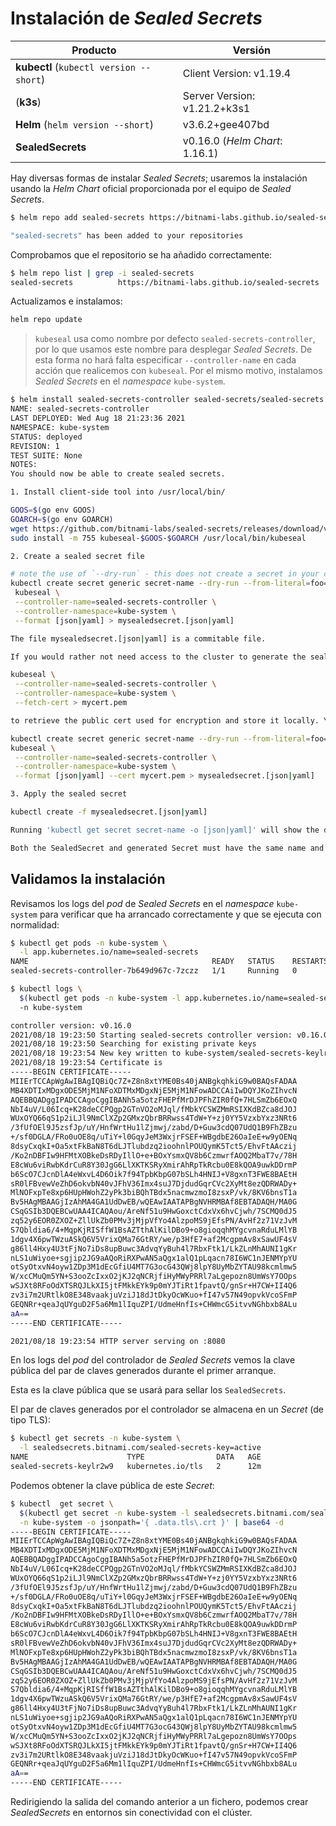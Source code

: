 # Instalación de *Sealed Secrets*

| Producto | Versión |
| -- | -- |
| **kubectl** (`kubectl version --short`) | Client Version: v1.19.4 |
| (**k3s**) | Server Version: v1.21.2+k3s1 |
| **Helm** (`helm version --short`) | v3.6.2+gee407bd |
| **SealedSecrets** | v0.16.0 (*Helm Chart*: 1.16.1) |


Hay diversas formas de instalar *Sealed Secrets*; usaremos la instalación usando la *Helm Chart* oficial proporcionada por el equipo de *Sealed Secrets*.

```bash
$ helm repo add sealed-secrets https://bitnami-labs.github.io/sealed-secrets

"sealed-secrets" has been added to your repositories
```

Comprobamos que el repositorio se ha añadido correctamente:

```bash
$ helm repo list | grep -i sealed-secrets
sealed-secrets          https://bitnami-labs.github.io/sealed-secrets
```

Actualizamos e instalamos:

```bash
helm repo update
```

> `kubeseal` usa como nombre por defecto `sealed-secrets-controller`, por lo que usamos este nombre para desplegar *Sealed Secrets*. De esta forma no hará falta especificar `--controller-name` en cada acción que realicemos con `kubeseal`. Por el mismo motivo, instalamos *Sealed Secrets* en el *namespace* `kube-system`.

```bash
$ helm install sealed-secrets-controller sealed-secrets/sealed-secrets -n kube-system
NAME: sealed-secrets-controller
LAST DEPLOYED: Wed Aug 18 21:23:36 2021
NAMESPACE: kube-system
STATUS: deployed
REVISION: 1
TEST SUITE: None
NOTES:
You should now be able to create sealed secrets.

1. Install client-side tool into /usr/local/bin/

GOOS=$(go env GOOS)
GOARCH=$(go env GOARCH)
wget https://github.com/bitnami-labs/sealed-secrets/releases/download/v0.16.0/kubeseal-$GOOS-$GOARCH
sudo install -m 755 kubeseal-$GOOS-$GOARCH /usr/local/bin/kubeseal

2. Create a sealed secret file

# note the use of `--dry-run` - this does not create a secret in your cluster
kubectl create secret generic secret-name --dry-run --from-literal=foo=bar -o [json|yaml] | \
 kubeseal \
 --controller-name=sealed-secrets-controller \
 --controller-namespace=kube-system \
 --format [json|yaml] > mysealedsecret.[json|yaml]

The file mysealedsecret.[json|yaml] is a commitable file.

If you would rather not need access to the cluster to generate the sealed secret you can run

kubeseal \
 --controller-name=sealed-secrets-controller \
 --controller-namespace=kube-system \
 --fetch-cert > mycert.pem

to retrieve the public cert used for encryption and store it locally. You can then run 'kubeseal --cert mycert.pem' instead to use the local cert e.g.

kubectl create secret generic secret-name --dry-run --from-literal=foo=bar -o [json|yaml] | \
kubeseal \
 --controller-name=sealed-secrets-controller \
 --controller-namespace=kube-system \
 --format [json|yaml] --cert mycert.pem > mysealedsecret.[json|yaml]

3. Apply the sealed secret

kubectl create -f mysealedsecret.[json|yaml]

Running 'kubectl get secret secret-name -o [json|yaml]' will show the decrypted secret that was generated from the sealed secret.

Both the SealedSecret and generated Secret must have the same name and namespace.
```

## Validamos la instalación

Revisamos los logs del *pod* de *Sealed Secrets* en el *namespace* `kube-system` para verificar que ha arrancado correctamente y que se ejecuta con normalidad:

```bash
$ kubectl get pods -n kube-system \
  -l app.kubernetes.io/name=sealed-secrets
NAME                                         READY   STATUS    RESTARTS   AGE
sealed-secrets-controller-7b649d967c-7zczz   1/1     Running   0          2m47s
```

```bash
$ kubectl logs \
  $(kubectl get pods -n kube-system -l app.kubernetes.io/name=sealed-secrets -o jsonpath='{ .items[0].metadata.name }')) \
  -n kube-system

controller version: v0.16.0
2021/08/18 19:23:50 Starting sealed-secrets controller version: v0.16.0
2021/08/18 19:23:50 Searching for existing private keys
2021/08/18 19:23:54 New key written to kube-system/sealed-secrets-keylr2w9
2021/08/18 19:23:54 Certificate is 
-----BEGIN CERTIFICATE-----
MIIErTCCApWgAwIBAgIQBiQc7Z+Z8n8xtYME0Bs40jANBgkqhkiG9w0BAQsFADAA
MB4XDTIxMDgxODE5MjM1NFoXDTMxMDgxNjE5MjM1NFowADCCAiIwDQYJKoZIhvcN
AQEBBQADggIPADCCAgoCggIBANh5a5otzFHEPfMrDJPFhZIR0fQ+7HLSmZb6EOxQ
NbI4uV/L06Icq+K28deCCPQgp2GTnVO2oMJql/fMbkYCSWZMmRSIXKdBZca8dJOJ
WUxOYQ66qS1p2iLJl9NmClXZp2GMxzQbrBRRwss4TdW+Y+zj0YY5VzxbYxz3NRt6
/3fUfOEl9J5zsfJp/uY/HnfWrtHu1lZjmwj/zabd/D+Guw3cdQ07UdQ1B9FhZBzu
+/sf0DGLA/FRo0uOE8q/uTiY+l0GqyJeM3WxjrFSEF+WBgdbE26OaIeE+w9yOENq
8dsyCxqkI+Oa5xtFkBaN8T6dLJTlubdzq2ioohnlPOUQymK5Tct5/EhvFtAAczij
/Ko2nDBFIw9HFMtXOBkeDsRDyIllO+e+BOxYsmxQV8b6CzmwrfAOQ2MbaT7v/78H
E8cWu6viRwbKdrCuR8Y30JgG6LlXKTKSRyXmirAhRpTkRcbu0E8kQOA9uwkDDrmP
b6ScO7CJcnDlA4eWxvL4D6Oik7f94TpbKbpG07bSLh4HNIJ+V8gxnT3FWE8BAEtH
sR0lFBvewVeZhD6okvbN40vJFhV36Imx4suJ7DjdudGqrCVc2XyMt8ezQDRWADy+
MlNOFxpTe8xp6HUpHWohZ2yPk3biBQhTBdx5nacmwzmoI8zsxP/vk/8KV6bnsT1a
Bv5HAgMBAAGjIzAhMA4GA1UdDwEB/wQEAwIAATAPBgNVHRMBAf8EBTADAQH/MA0G
CSqGSIb3DQEBCwUAA4ICAQAou/AreNf51u9HwGoxctCdxVx6hvCjwh/7SCMQ0dJ5
zq52y6EOR0ZXOZ+ZllUkZb0PMv3jMjpVfYo4AlzpoMS9jEfsPN/AvHf2z71VzJvM
S7Qbldia6/4+MqpKjRISffW1BsAZTthAlKilDBo9+o8gioqqhMYgcvnaRduLMlYB
1dgv4X6pwTWzuASkQ6V5VrixQMa76GtRY/we/p3HfE7+af2McgpmAv8xSawUF4sV
g86ll4Hxy4U3tFjNo7iDs8upBuwc3AdvqYyBuh4l7RbxFtk1/LkZLnMhAUNI1gKr
nLS1uWiyoe+sgjip2JG9aAQoRiRXPwAN5aQgx1alQ1pLqacn78I6WC1nJENMYpYU
otSyOtxvN4oyw1ZDp3M1dEcGfiU4MT7G3ocG43QWj8lpY8UyMbZYTAU98kcmlmw5
W/xcCMuQm5YN+S3ooZcIxxO2jKJ2qNCRjfiHyMWyPRRl7aLgepozn8UmWsY7OOps
wSJXt8RFoOdXTSRQJLkXI5jtFMkkEYk9p0mYJTiRt1fpavtQ/gnSr+H7CW+II4Q6
zv3i7m2URtlkO8E348vaakjuVziJ18dJtDkyOcWKuo+fI47v57N49opvkVcoSFmP
GEQNRr+qeaJqUYguD2F5a6Mm1lIquZPI/UdmeHnfIs+CHWmcG5itvvNGhbxb8ALu
aA==
-----END CERTIFICATE-----

2021/08/18 19:23:54 HTTP server serving on :8080
```

En los logs del *pod* del controlador de *Sealed Secrets* vemos la clave pública del par de claves generados durante el primer arranque.

Esta es la clave pública que se usará para sellar los `SealedSecrets`.

El par de claves generados por el controlador se almacena en un *Secret* (de tipo TLS):

```bash
$ kubectl get secrets -n kube-system \
  -l sealedsecrets.bitnami.com/sealed-secrets-key=active
NAME                      TYPE                DATA   AGE
sealed-secrets-keylr2w9   kubernetes.io/tls   2      12m
```

Podemos obtener la clave pública de este *Secret*:

```bash
$ kubectl  get secret \
  $(kubectl get secret -n kube-system -l sealedsecrets.bitnami.com/sealed-secrets-key=active -o jsonpath='{ .items[0].metadata.name }') \
  -n kube-system -o jsonpath='{ .data.tls\.crt }' | base64 -d
-----BEGIN CERTIFICATE-----
MIIErTCCApWgAwIBAgIQBiQc7Z+Z8n8xtYME0Bs40jANBgkqhkiG9w0BAQsFADAA
MB4XDTIxMDgxODE5MjM1NFoXDTMxMDgxNjE5MjM1NFowADCCAiIwDQYJKoZIhvcN
AQEBBQADggIPADCCAgoCggIBANh5a5otzFHEPfMrDJPFhZIR0fQ+7HLSmZb6EOxQ
NbI4uV/L06Icq+K28deCCPQgp2GTnVO2oMJql/fMbkYCSWZMmRSIXKdBZca8dJOJ
WUxOYQ66qS1p2iLJl9NmClXZp2GMxzQbrBRRwss4TdW+Y+zj0YY5VzxbYxz3NRt6
/3fUfOEl9J5zsfJp/uY/HnfWrtHu1lZjmwj/zabd/D+Guw3cdQ07UdQ1B9FhZBzu
+/sf0DGLA/FRo0uOE8q/uTiY+l0GqyJeM3WxjrFSEF+WBgdbE26OaIeE+w9yOENq
8dsyCxqkI+Oa5xtFkBaN8T6dLJTlubdzq2ioohnlPOUQymK5Tct5/EhvFtAAczij
/Ko2nDBFIw9HFMtXOBkeDsRDyIllO+e+BOxYsmxQV8b6CzmwrfAOQ2MbaT7v/78H
E8cWu6viRwbKdrCuR8Y30JgG6LlXKTKSRyXmirAhRpTkRcbu0E8kQOA9uwkDDrmP
b6ScO7CJcnDlA4eWxvL4D6Oik7f94TpbKbpG07bSLh4HNIJ+V8gxnT3FWE8BAEtH
sR0lFBvewVeZhD6okvbN40vJFhV36Imx4suJ7DjdudGqrCVc2XyMt8ezQDRWADy+
MlNOFxpTe8xp6HUpHWohZ2yPk3biBQhTBdx5nacmwzmoI8zsxP/vk/8KV6bnsT1a
Bv5HAgMBAAGjIzAhMA4GA1UdDwEB/wQEAwIAATAPBgNVHRMBAf8EBTADAQH/MA0G
CSqGSIb3DQEBCwUAA4ICAQAou/AreNf51u9HwGoxctCdxVx6hvCjwh/7SCMQ0dJ5
zq52y6EOR0ZXOZ+ZllUkZb0PMv3jMjpVfYo4AlzpoMS9jEfsPN/AvHf2z71VzJvM
S7Qbldia6/4+MqpKjRISffW1BsAZTthAlKilDBo9+o8gioqqhMYgcvnaRduLMlYB
1dgv4X6pwTWzuASkQ6V5VrixQMa76GtRY/we/p3HfE7+af2McgpmAv8xSawUF4sV
g86ll4Hxy4U3tFjNo7iDs8upBuwc3AdvqYyBuh4l7RbxFtk1/LkZLnMhAUNI1gKr
nLS1uWiyoe+sgjip2JG9aAQoRiRXPwAN5aQgx1alQ1pLqacn78I6WC1nJENMYpYU
otSyOtxvN4oyw1ZDp3M1dEcGfiU4MT7G3ocG43QWj8lpY8UyMbZYTAU98kcmlmw5
W/xcCMuQm5YN+S3ooZcIxxO2jKJ2qNCRjfiHyMWyPRRl7aLgepozn8UmWsY7OOps
wSJXt8RFoOdXTSRQJLkXI5jtFMkkEYk9p0mYJTiRt1fpavtQ/gnSr+H7CW+II4Q6
zv3i7m2URtlkO8E348vaakjuVziJ18dJtDkyOcWKuo+fI47v57N49opvkVcoSFmP
GEQNRr+qeaJqUYguD2F5a6Mm1lIquZPI/UdmeHnfIs+CHWmcG5itvvNGhbxb8ALu
aA==
-----END CERTIFICATE-----
```

Redirigiendo la salida del comando anterior a un fichero, podemos crear *SealedSecrets* en entornos sin conectividad con el clúster.
